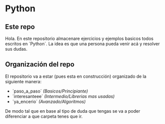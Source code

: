 # Python
## Este repo

Hola. En este repositorio almacenare ejercicios y ejemplos basicos todos escritos en ´Python´. 
La idea es que una persona pueda venir acá y resolver sus dudas.

## Organización del repo

El repositorio va a estar (pues esta en construcción) organizado de la siguiente manera:

- ´paso_a_paso´ *(Basicos/Principiante)*
- ´interesanteee´ *(Intermedio/Librerias mas usadas)*
- ´ya_encerio´ *(Avanzado/Algoritmos)*

De modo tal que en base al tipo de duda que tengas se va a poder diferenciar a que carpeta tenes que ir.


